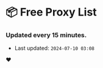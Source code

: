 # :package: Free Proxy List
### Updated every 15 minutes.

- Last updated: `2024-07-10 03:08`

:heart:
